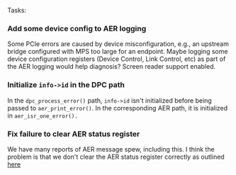 Tasks:

### Add some device config to AER logging

Some PCIe errors are caused by device misconfiguration, e.g., an
upstream bridge configured with MPS too large for an endpoint.  Maybe
logging some device configuration registers (Device Control, Link
Control, etc) as part of the AER logging would help diagnosis?
Screen reader support enabled.
    
### Initialize `info->id` in the DPC path

In the `dpc_process_error()` path, `info->id` isn't initialized before being
passed to `aer_print_error()`.  In the corresponding AER path, it is
initialized in `aer_isr_one_error().`

### Fix failure to clear AER status register

We have many reports of AER message spew, including this.  I think the
problem is that we don't clear the AER status register correctly as
outlined [here](https://bugzilla.kernel.org/show_bug.cgi?id=109691)

